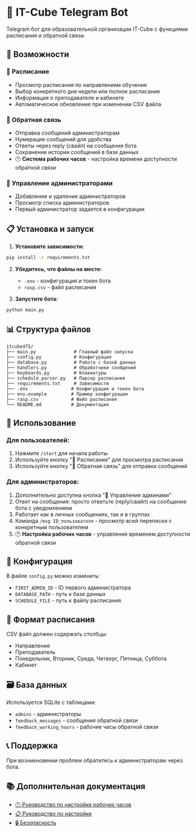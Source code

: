 # 🤖 IT-Cube Telegram Bot

Telegram бот для образовательной организации IT-Cube с функциями расписания и обратной связи.

## 🚀 Возможности

### 📅 Расписание
- Просмотр расписания по направлениям обучения
- Выбор конкретного дня недели или полное расписание
- Информация о преподавателе и кабинете
- Автоматическое обновление при изменении CSV файла

### 💬 Обратная связь
- Отправка сообщений администраторам
- Нумерация сообщений для удобства
- Ответы через reply (свайп) на сообщения бота
- Сохранение истории сообщений в базе данных
- 🕐 **Система рабочих часов** - настройка времени доступности обратной связи

### 👥 Управление администраторами
- Добавление и удаление администраторов
- Просмотр списка администраторов
- Первый администратор задается в конфигурации

## 📋 Установка и запуск

1. **Установите зависимости:**
```bash
pip install -r requirements.txt
```

2. **Убедитесь, что файлы на месте:**
   - `.env` - конфигурация и токен бота
   - `rasp.csv` - файл расписания

3. **Запустите бота:**
```bash
python main.py
```

## 📊 Структура файлов

```
itcube475/
├── main.py              # Главный файл запуска
├── config.py            # Конфигурация
├── database.py          # Работа с базой данных
├── handlers.py          # Обработчики сообщений
├── keyboards.py         # Клавиатуры
├── schedule_parser.py   # Парсер расписания
├── requirements.txt     # Зависимости
├── .env                # Конфигурация и токен бота
├── env.example         # Пример конфигурации
├── rasp.csv            # Файл расписания
└── README.md           # Документация
```

## 📝 Использование

### Для пользователей:
1. Нажмите `/start` для начала работы
2. Используйте кнопку "📅 Расписание" для просмотра расписания
3. Используйте кнопку "💬 Обратная связь" для отправки сообщений

### Для администраторов:
1. Дополнительно доступна кнопка "👥 Управление админами"
2. Ответ на сообщения: просто ответьте (reply/свайп) на сообщение бота с уведомлением
3. Работает как в личных сообщениях, так и в группах
4. Команда `/msg ID_пользователя` - просмотр всей переписки с конкретным пользователем
5. 🕐 **Настройка рабочих часов** - управление временем доступности обратной связи

## 🔧 Конфигурация

В файле `config.py` можно изменить:
- `FIRST_ADMIN_ID` - ID первого администратора
- `DATABASE_PATH` - путь к базе данных
- `SCHEDULE_FILE` - путь к файлу расписания

## 📄 Формат расписания

CSV файл должен содержать столбцы:
- Направление
- Преподаватель  
- Понедельник, Вторник, Среда, Четверг, Пятница, Суббота
- Кабинет

## 🗃️ База данных

Используется SQLite с таблицами:
- `admins` - администраторы
- `feedback_messages` - сообщения обратной связи
- `feedback_working_hours` - рабочие часы обратной связи

## 📞 Поддержка

При возникновении проблем обратитесь к администраторам через бота.

## 📚 Дополнительная документация

- [🕐 Руководство по настройке рабочих часов](WORKING_HOURS_GUIDE.md)
- [📋 Руководство по настройке](SETUP_GUIDE.md)
- [🔒 Безопасность](SECURITY.md)
